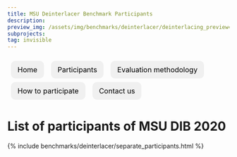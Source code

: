 ```yaml
---
title: MSU Deinterlacer Benchmark Participants
description:
preview_img: /assets/img/benchmarks/deinterlacer/deinterlacing_preview480x270.png
subprojects:
tag: invisible
---
```


<link rel="stylesheet" href="/assets/css/benchmarks/deinterlacer/style.css">
<script src="https://code.highcharts.com/highcharts.js"></script>
<script src="https://code.highcharts.com/modules/exporting.js"></script>
<script src="https://code.highcharts.com/modules/export-data.js"></script>
<script src="https://code.highcharts.com/modules/accessibility.js"></script>
<script src="https://ajax.googleapis.com/ajax/libs/jquery/1.8.2/jquery.min.js"></script>
<script src="https://code.highcharts.com/highcharts-more.js"></script>
<link rel="stylesheet" type="text/css" href="https://cdn.datatables.net/1.10.22/css/jquery.dataTables.css">
<script type="text/javascript" charset="utf8"
    src="https://cdn.datatables.net/1.10.22/js/jquery.dataTables.js"></script>

<style>
    .subproject-links {
        display: flex;
        flex-wrap: wrap;
        margin-top: 20px;
    }

    .subproject-links a {
        background-color: #f0f0f0;
        color: black;
        font-size: 16px;
        padding: 10px 15px;

        text-align: center;
        text-decoration: none;

        margin: 4px 8px;
        border-radius: 10px;
    }

    .subproject-links a:hover {
        background-color: #e0e0e0;
        text-decoration: none;
    }
</style>

<div class="subproject-links">
    <a href="/benchmarks/deinterlacer.html" class="button">Home</a>
    <a href="/benchmarks/deinterlacer-participants.html" class="button">Participants</a>
    <a href="/benchmarks/deinterlacer.html#methodology" class="button">Evaluation methodology</a>
    <a href="/benchmarks/deinterlacer.html#participate" class="button">How to participate</a>
    <a href="/benchmarks/deinterlacer.html#contacts" class="button">Contact us</a>
</div>

# List of participants of MSU DIB 2020

{% include benchmarks/deinterlacer/separate_participants.html %}